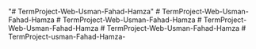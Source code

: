 "# TermProject-Web-Usman-Fahad-Hamza" 
#   T e r m P r o j e c t - W e b - U s m a n - F a h a d - H a m z a  
 #   T e r m P r o j e c t - W e b - U s m a n - F a h a d - H a m z a  
 #   T e r m P r o j e c t - W e b - U s m a n - F a h a d - H a m z a  
 #   T e r m P r o j e c t - W e b - U s m a n - F a h a d - H a m z a  
 #   T e r m P r o j e c t - u s m a n - F a h a d - H a m z a -  
 